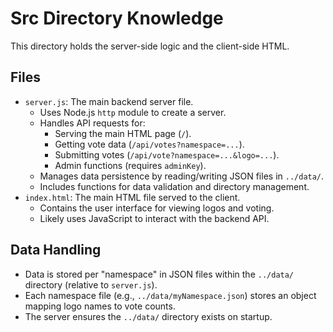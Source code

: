 # Src Directory Knowledge

This directory holds the server-side logic and the client-side HTML.

## Files

- `server.js`: The main backend server file.
    - Uses Node.js `http` module to create a server.
    - Handles API requests for:
        - Serving the main HTML page (`/`).
        - Getting vote data (`/api/votes?namespace=...`).
        - Submitting votes (`/api/vote?namespace=...&logo=...`).
        - Admin functions (requires `adminKey`).
    - Manages data persistence by reading/writing JSON files in `../data/`.
    - Includes functions for data validation and directory management.
- `index.html`: The main HTML file served to the client.
    - Contains the user interface for viewing logos and voting.
    - Likely uses JavaScript to interact with the backend API.

## Data Handling

- Data is stored per "namespace" in JSON files within the `../data/` directory (relative to `server.js`).
- Each namespace file (e.g., `../data/myNamespace.json`) stores an object mapping logo names to vote counts.
- The server ensures the `../data/` directory exists on startup.